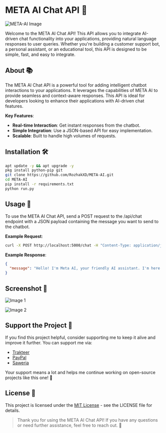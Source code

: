 # META AI Chat API 🤖
![META-AI Image](https://github.com/user-attachments/assets/967a7172-78d8-4412-a506-bb3609f95c19)

Welcome to the META AI Chat API! This API allows you to integrate AI-driven chat functionality into your applications, providing natural language responses to user queries. Whether you're building a customer support bot, a personal assistant, or an educational tool, this API is designed to be simple, fast, and easy to integrate.

## About 📚
The META AI Chat API is a powerful tool for adding intelligent chatbot interactions to your applications. It leverages the capabilities of META AI to provide seamless and context-aware responses. This API is ideal for developers looking to enhance their applications with AI-driven chat features.

**Key Features**:
- **Real-time Interaction**: Get instant responses from the chatbot.
- **Simple Integration**: Use a JSON-based API for easy implementation.
- **Scalable**: Built to handle high volumes of requests.

## Installation 🛠️
```bash
apt update -y && apt upgrade -y
pkg install python-pip git
git clone https://github.com/RozhakXD/META-AI.git
cd META-AI
pip install -r requirements.txt
python run.py
```

## Usage 🚀
To use the META AI Chat API, send a POST request to the /api/chat endpoint with a JSON payload containing the message you want to send to the chatbot.

**Example Request**:
```bash
curl -X POST http://localhost:5000/chat -H "Content-Type: application/json" -d '{"message": "Hi, who are you?"}'
```

**Example Response**:
```json
{
  "message": "Hello! I'm Meta AI, your friendly AI assistant. I'm here to help you with any questions or tasks you may have. How can I assist you today?"
}
```

## Screenshot 📸
![Image 1](https://github.com/user-attachments/assets/3527d8e6-2a29-4719-ad9c-99837e050d65)

![Image 2](https://github.com/user-attachments/assets/eb84ffbe-9def-4280-9fe3-b260bd05fd6b)

## Support the Project 💖
If you find this project helpful, consider supporting me to keep it alive and improve it further. You can support me via:

- [Trakteer](https://trakteer.id/rozhak_official/tip)
- [PayPal](https://paypal.me/rozhak9)
- [Saweria](https://saweria.co/rozhak9)

Your support means a lot and helps me continue working on open-source projects like this one! 🚀

## License 📜
This project is licensed under the [MIT License](LICENSE) - see the LICENSE file for details.

> Thank you for using the META AI Chat API! If you have any questions or need further assistance, feel free to reach out. 🎉
